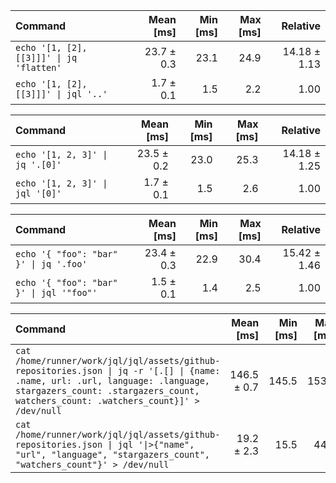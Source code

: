 | Command | Mean [ms] | Min [ms] | Max [ms] | Relative |
|:---|---:|---:|---:|---:|
| `echo '[1, [2], [[3]]]' \| jq 'flatten'` | 23.7 ± 0.3 | 23.1 | 24.9 | 14.18 ± 1.13 |
| `echo '[1, [2], [[3]]]' \| jql '..'` | 1.7 ± 0.1 | 1.5 | 2.2 | 1.00 |

| Command | Mean [ms] | Min [ms] | Max [ms] | Relative |
|:---|---:|---:|---:|---:|
| `echo '[1, 2, 3]' \| jq '.[0]'` | 23.5 ± 0.2 | 23.0 | 25.3 | 14.18 ± 1.25 |
| `echo '[1, 2, 3]' \| jql '[0]'` | 1.7 ± 0.1 | 1.5 | 2.6 | 1.00 |

| Command | Mean [ms] | Min [ms] | Max [ms] | Relative |
|:---|---:|---:|---:|---:|
| `echo '{ "foo": "bar" }' \| jq '.foo'` | 23.4 ± 0.3 | 22.9 | 30.4 | 15.42 ± 1.46 |
| `echo '{ "foo": "bar" }' \| jql '"foo"'` | 1.5 ± 0.1 | 1.4 | 2.5 | 1.00 |

| Command | Mean [ms] | Min [ms] | Max [ms] | Relative |
|:---|---:|---:|---:|---:|
| `cat /home/runner/work/jql/jql/assets/github-repositories.json \| jq -r '[.[] \| {name: .name, url: .url, language: .language, stargazers_count: .stargazers_count, watchers_count: .watchers_count}]' > /dev/null` | 146.5 ± 0.7 | 145.5 | 153.0 | 7.62 ± 0.92 |
| `cat /home/runner/work/jql/jql/assets/github-repositories.json \| jql '\|>{"name", "url", "language", "stargazers_count", "watchers_count"}' > /dev/null` | 19.2 ± 2.3 | 15.5 | 44.8 | 1.00 |

